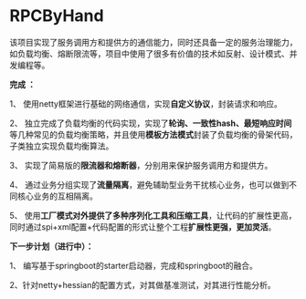 # RPCByHand

该项目实现了服务调用方和提供方的通信能力，同时还具备一定的服务治理能力，如负载均衡、熔断限流等，项目中使用了很多有价值的技术如反射、设计模式、并发编程等。

**完成 ：**

1、 使用netty框架进行基础的网络通信，实现**自定义协议**，封装请求和响应。

2、 独立完成了负载均衡的代码实现，实现了**轮询、一致性hash、最短响应时间**等几种常见的负载均衡策略，并且使用**模板方法模式**封装了负载均衡的骨架代码，子类独立实现负载均衡算法。

3、 实现了简易版的**限流器和熔断器**，分别用来保护服务调用方和提供方。

4、 通过业务分组实现了**流量隔离**，避免辅助型业务干扰核心业务，也可以做到不同核心业务的互相隔离。

5、 使用**工厂模式对外提供了多种序列化工具和压缩工具**，让代码的扩展性更高，同时通过spi+xml配置+代码配置的形式让整个工程**扩展性更强，更加灵活**。

**下一步计划（进行中）：**

1、 编写基于springboot的starter启动器，完成和springboot的融合。

2、针对netty+hessian的配置方式，对其做基准测试，对其进行性能分析。

